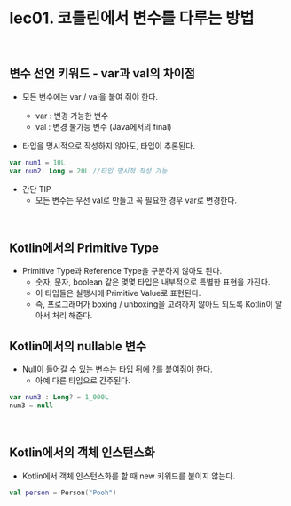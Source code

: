 # lec01. 코틀린에서 변수를 다루는 방법
<br>

## 변수 선언 키워드 - var과 val의 차이점
- 모든 변수에는 var / val을 붙여 줘야 한다.
    - var : 변경 가능한 변수
    - val : 변경 불가능 변수 (Java에서의 final)
    
- 타입을 명시적으로 작성하지 않아도, 타입이 추론된다.
```kotlin
var num1 = 10L
var num2: Long = 20L //타입 명시적 작성 가능
```

- 간단 TIP   
  - 모든 변수는 우선 val로 만들고 꼭 필요한 경우 var로 변경한다.

<br>

## Kotlin에서의 Primitive Type
- Primitive Type과 Reference Type을 구분하지 않아도 된다.
    - 숫자, 문자, boolean 같은 몇몇 타입은 내부적으로 특별한 표현을 가진다.
    - 이 타입들은 실행시에 Primitive Value로 표현된다. 
    - 즉, 프로그래머가 boxing / unboxing을 고려하지 않아도 되도록 Kotlin이 알아서 처리 해준다.

## Kotlin에서의 nullable 변수 
- Null이 들어갈 수 있는 변수는 타입 뒤에 ?를 붙여줘야 한다.
    - 아예 다른 타입으로 간주된다.
```kotlin
var num3 : Long? = 1_000L
num3 = null
```

<br>

## Kotlin에서의 객체 인스턴스화
- Kotlin에서 객체 인스턴스화를 할 때 new 키워드를 붙이지 않는다.
```kotlin
val person = Person("Pooh")
```
